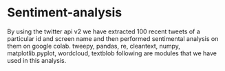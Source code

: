 # Sentiment-analysis
By using the twitter api v2 we have extracted 100 recent tweets of a particular id and screen name and then performed sentimental analysis on them on google colab. tweepy, pandas, re, cleantext, numpy, matplotlib.pyplot, wordcloud, textblob following are modules that we have used in this analysis.
